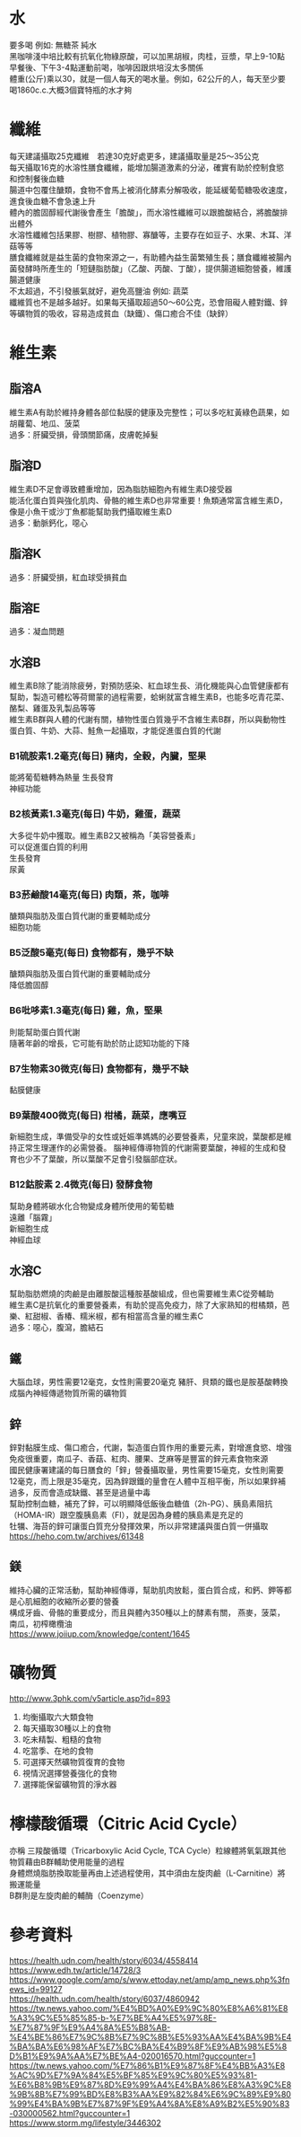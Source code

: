 # 水
要多喝 例如: 無糖茶 純水  
黑咖啡淺中培比較有抗氧化物綠原酸，可以加黑胡椒，肉桂，豆漿，早上9-10點早餐後、下午3-4點運動前喝，咖啡因跟烘培沒太多關係  
體重(公斤)乘以30，就是一個人每天的喝水量。例如，62公斤的人，每天至少要喝1860c.c.大概3個寶特瓶的水才夠  

# 纖維  
每天建議攝取25克纖維　若達30克好處更多，建議攝取量是25～35公克    
每天攝取16克的水溶性膳食纖維，能增加腸道激素的分泌，確實有助於控制食慾和控制餐後血糖  
腸道中包覆住醣類，食物不會馬上被消化酵素分解吸收，能延緩葡萄糖吸收速度，進食後血糖不會急速上升  
體內的膽固醇經代謝後會產生「膽酸」，而水溶性纖維可以跟膽酸結合，將膽酸排出體外  
水溶性纖維包括果膠、樹膠、植物膠、寡醣等，主要存在如豆子、水果、木耳、洋菇等等  
膳食纖維就是益生菌的食物來源之一，有助體內益生菌繁殖生長；膳食纖維被腸內菌發酵時所產生的「短鏈脂肪酸」（乙酸、丙酸、丁酸），提供腸道細胞營養，維護腸道健康  
不太超過，不引發脹氣就好，避免高鹽油 例如: 蔬菜  
纖維質也不是越多越好。如果每天攝取超過50～60公克，恐會阻礙人體對鐵、鋅等礦物質的吸收，容易造成貧血（缺鐵）、傷口癒合不佳（缺鋅）  

# 維生素  
## 脂溶A
維生素A有助於維持身體各部位黏膜的健康及完整性；可以多吃紅黃綠色蔬果，如胡蘿蔔、地瓜、菠菜    
過多：肝臟受損，骨頭關節痛，皮膚乾掉髮  

## 脂溶D
維生素D不足會導致體重增加，因為脂肪細胞內有維生素D接受器  
能活化蛋白質與強化肌肉、骨骼的維生素D也非常重要！魚類通常富含維生素D，像是小魚干或沙丁魚都能幫助我們攝取維生素D  
過多：動脈鈣化，噁心

## 脂溶K
過多：肝臟受損，紅血球受損貧血  

## 脂溶E
過多：凝血問題  

## 水溶B
維生素B除了能消除疲勞，對預防感染、紅血球生長、消化機能與心血管健康都有幫助，製造可體松等荷爾蒙的過程需要，蛤蜊就富含維生素B，也能多吃青花菜、酪梨、雞蛋及乳製品等等    
維生素B群與人體的代謝有關，植物性蛋白質幾乎不含維生素B群，所以與動物性蛋白質、牛奶、大蒜、鮭魚一起攝取，才能促進蛋白質的代謝    
### B1硫胺素1.2毫克(每日) 豬肉，全穀，內臟，堅果  
能將葡萄糖轉為熱量
生長發育  
神經功能
### B2核黃素1.3毫克(每日) 牛奶，雞蛋，蔬菜  
大多從牛奶中獲取。維生素B2又被稱為「美容營養素」  
可以促進蛋白質的利用  
生長發育  
尿黃  
### B3菸鹼酸14毫克(每日)  肉類，茶，咖啡  
醣類與脂肪及蛋白質代謝的重要輔助成分    
細胞功能  
### B5泛酸5毫克(每日)  食物都有，幾乎不缺  
醣類與脂肪及蛋白質代謝的重要輔助成分  
降低膽固醇  
### B6吡哆素1.3毫克(每日)  雞，魚，堅果  
則能幫助蛋白質代謝  
隨著年齡的增長，它可能有助於防止認知功能的下降  
### B7生物素30微克(每日)  食物都有，幾乎不缺
黏膜健康  
### B9葉酸400微克(每日)  柑橘，蔬菜，應嘴豆  
新細胞生成，準備受孕的女性或妊娠準媽媽的必要營養素，兒童來說，葉酸都是維持正常生理運作的必需營養。 腦神經傳導物質的代謝需要葉酸，神經的生成和發育也少不了葉酸，所以葉酸不足會引發腦部症狀。  
### B12鈷胺素 2.4微克(每日)  發酵食物  
幫助身體將碳水化合物變成身體所使用的葡萄糖  
遠離「腦霧」  
新細胞生成    
神經血球  

## 水溶C
幫助脂肪燃燒的肉鹼是由離胺酸這種胺基酸組成，但也需要維生素C從旁輔助    
維生素C是抗氧化的重要營養素，有助於提高免疫力，除了大家熟知的柑橘類，芭樂、紅甜椒、香椿、糯米椒，都有相當高含量的維生素C    
過多：噁心，腹瀉，膽結石  

## 鐵
大腦血球，男性需要12毫克，女性則需要20毫克
豬肝、貝類的鐵也是胺基酸轉換成腦內神經傳遞物質所需的礦物質  

## 鋅
鋅對黏膜生成、傷口癒合，代謝，製造蛋白質作用的重要元素，對增進食慾、增強免疫很重要，南瓜子、香菇、紅肉、腰果、芝麻等是豐富的鋅元素食物來源    
國民健康署建議的每日膳食的「鋅」營養攝取量，男性需要15毫克，女性則需要12毫克，而上限是35毫克，因為鋅跟鐵的量會在人體中互相平衡，所以如果鋅補過多，反而會造成缺鐵、甚至是過量中毒    
幫助控制血糖，補充了鋅，可以明顯降低飯後血糖值（2h-PG）、胰島素阻抗（HOMA-IR）跟空腹胰島素（FI），就是因為身體的胰島素是充足的    
牡犡、海苔的鋅可讓蛋白質充分發揮效果，所以非常建議與蛋白質一併攝取  
https://heho.com.tw/archives/61348  

## 鎂
維持心臟的正常活動，幫助神經傳導，幫助肌肉放鬆，蛋白質合成，和鈣、鉀等都是心肌細胞的收縮所必要的營養  
構成牙齒、骨骼的重要成分，而且與體內350種以上的酵素有關，  燕麥，菠菜，南瓜，初榨橄欖油  
https://www.joiiup.com/knowledge/content/1645    

# 礦物質
http://www.3phk.com/v5article.asp?id=893  

1. 均衡攝取六大類食物  
2. 每天攝取30種以上的食物  
3. 吃未精製、粗糙的食物  
4. 吃當季、在地的食物  
5. 可選擇天然礦物質復育的食物  
6. 視情況選擇營養強化的食物  
7. 選擇能保留礦物質的淨水器  

# 檸檬酸循環（Citric Acid Cycle）
亦稱 三羧酸循環（Tricarboxylic Acid Cycle, TCA Cycle）粒線體將氧氣跟其他物質藉由B群輔助使用能量的過程  
身體燃燒脂肪換取能量再由上述過程使用，其中須由左旋肉鹼（L-Carnitine）將搬運能量    
B群則是左旋肉鹼的輔酶（Coenzyme）  

# 參考資料
https://health.udn.com/health/story/6034/4558414  
https://www.edh.tw/article/14728/3  
https://www.google.com/amp/s/www.ettoday.net/amp/amp_news.php%3fnews_id=99127  
https://health.udn.com/health/story/6037/4860942  
https://tw.news.yahoo.com/%E4%BD%A0%E9%9C%80%E8%A6%81%E8%A3%9C%E5%85%85-b-%E7%BE%A4%E5%97%8E-%E7%87%9F%E9%A4%8A%E5%B8%AB-%E4%BE%86%E7%9C%8B%E7%9C%8B%E5%93%AA%E4%BA%9B%E4%BA%BA%E6%98%AF%E7%BC%BA%E4%B9%8F%E9%AB%98%E5%8D%B1%E9%9A%AA%E7%BE%A4-020016570.html?guccounter=1  
https://tw.news.yahoo.com/%E7%86%B1%E9%87%8F%E4%BB%A3%E8%AC%9D%E7%9A%84%E5%BF%85%E9%9C%80%E5%93%81-%E6%B8%9B%E9%87%8D%E9%99%A4%E4%BA%86%E8%A3%9C%E8%9B%8B%E7%99%BD%E8%B3%AA%E9%82%84%E6%9C%89%E9%80%99%E4%BA%9B%E7%87%9F%E9%A4%8A%E8%A9%B2%E5%90%83-030000562.html?guccounter=1   
https://www.storm.mg/lifestyle/3446302
